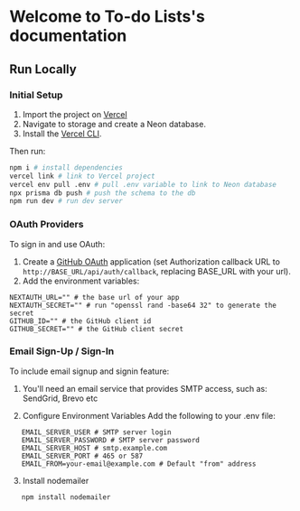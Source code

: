 # Welcome to To-do Lists's documentation

## Run Locally

### Initial Setup

1. Import the project on [Vercel](https://vercel.com)
2. Navigate to storage and create a Neon database.
3. Install the [Vercel CLI](https://vercel.com/docs/cli).

Then run:

```bash
npm i # install dependencies
vercel link # link to Vercel project
vercel env pull .env # pull .env variable to link to Neon database
npx prisma db push # push the schema to the db
npm run dev # run dev server
```

### OAuth Providers

To sign in and use OAuth:

1. Create a [GitHub OAuth](https://github.com/settings/apps/new) application (set Authorization callback URL to `http://BASE_URL/api/auth/callback`, replacing BASE_URL with your url).
2. Add the environment variables:

```text
NEXTAUTH_URL="" # the base url of your app
NEXTAUTH_SECRET="" # run "openssl rand -base64 32" to generate the secret
GITHUB_ID="" # the GitHub client id
GITHUB_SECRET="" # the GitHub client secret
```

### Email Sign-Up / Sign-In

To include email signup and signin feature:

1. You'll need an email service that provides SMTP access, such as: SendGrid, Brevo etc

2. Configure Environment Variables
   Add the following to your .env file:

```text
   EMAIL_SERVER_USER # SMTP server login
   EMAIL_SERVER_PASSWORD # SMTP server password
   EMAIL_SERVER_HOST # smtp.example.com
   EMAIL_SERVER_PORT # 465 or 587
   EMAIL_FROM=your-email@example.com # Default "from" address
```

3. Install nodemailer

```bash
   npm install nodemailer
```
